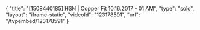 {
    "title": "[1508440185] HSN | Copper Fit 10.16.2017 - 01 AM",
    "type": "solo",
    "layout": "iframe-static",
    "videoId": "123178591",
    "url": "\/tvpembed\/123178591"
}